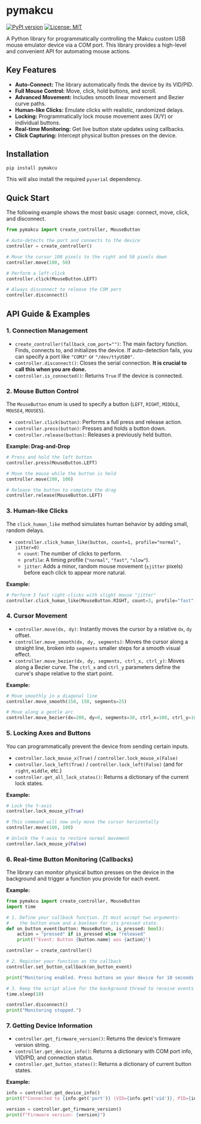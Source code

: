 # pymakcu

[![PyPI version](https://badge.fury.io/py/pymakcu.svg)](https://badge.fury.io/py/pymakcu)
[![License: MIT](https://img.shields.io/badge/License-MIT-yellow.svg)](https://opensource.org/licenses/MIT)

A Python library for programmatically controlling the Makcu custom USB mouse emulator device via a COM port. This library provides a high-level and convenient API for automating mouse actions.

## Key Features

-   **Auto-Connect:** The library automatically finds the device by its VID/PID.
-   **Full Mouse Control:** Move, click, hold buttons, and scroll.
-   **Advanced Movement:** Includes smooth linear movement and Bezier curve paths.
-   **Human-like Clicks:** Emulate clicks with realistic, randomized delays.
-   **Locking:** Programmatically lock mouse movement axes (X/Y) or individual buttons.
-   **Real-time Monitoring:** Get live button state updates using callbacks.
-   **Click Capturing:** Intercept physical button presses on the device.

## Installation

```bash
pip install pymakcu
```
This will also install the required `pyserial` dependency.

## Quick Start

The following example shows the most basic usage: connect, move, click, and disconnect.

```python
from pymakcu import create_controller, MouseButton

# Auto-detects the port and connects to the device
controller = create_controller()

# Move the cursor 100 pixels to the right and 50 pixels down
controller.move(100, 50)

# Perform a left-click
controller.click(MouseButton.LEFT)

# Always disconnect to release the COM port
controller.disconnect()
```

## API Guide & Examples

### 1. Connection Management

-   `create_controller(fallback_com_port="")`: The main factory function. Finds, connects to, and initializes the device. If auto-detection fails, you can specify a port like `"COM3"` or `"/dev/ttyUSB0"`.
-   `controller.disconnect()`: Closes the serial connection. **It is crucial to call this when you are done.**
-   `controller.is_connected()`: Returns `True` if the device is connected.

### 2. Mouse Button Control

The `MouseButton` enum is used to specify a button (`LEFT`, `RIGHT`, `MIDDLE`, `MOUSE4`, `MOUSE5`).

-   `controller.click(button)`: Performs a full press and release action.
-   `controller.press(button)`: Presses and holds a button down.
-   `controller.release(button)`: Releases a previously held button.

**Example: Drag-and-Drop**
```python
# Press and hold the left button
controller.press(MouseButton.LEFT)

# Move the mouse while the button is held
controller.move(200, 100)

# Release the button to complete the drag
controller.release(MouseButton.LEFT)
```

### 3. Human-like Clicks

The `click_human_like` method simulates human behavior by adding small, random delays.

-   `controller.click_human_like(button, count=1, profile="normal", jitter=0)`
    -   `count`: The number of clicks to perform.
    -   `profile`: A timing profile (`"normal"`, `"fast"`, `"slow"`).
    -   `jitter`: Adds a minor, random mouse movement (`±jitter` pixels) before each click to appear more natural.

**Example:**
```python
# Perform 3 fast right-clicks with slight mouse "jitter"
controller.click_human_like(MouseButton.RIGHT, count=3, profile="fast", jitter=2)
```

### 4. Cursor Movement

-   `controller.move(dx, dy)`: Instantly moves the cursor by a relative `dx`, `dy` offset.
-   `controller.move_smooth(dx, dy, segments)`: Moves the cursor along a straight line, broken into `segments` smaller steps for a smooth visual effect.
-   `controller.move_bezier(dx, dy, segments, ctrl_x, ctrl_y)`: Moves along a Bezier curve. The `ctrl_x` and `ctrl_y` parameters define the curve's shape relative to the start point.

**Example:**
```python
# Move smoothly in a diagonal line
controller.move_smooth(150, 150, segments=25)

# Move along a gentle arc
controller.move_bezier(dx=200, dy=0, segments=30, ctrl_x=100, ctrl_y=100)
```

### 5. Locking Axes and Buttons

You can programmatically prevent the device from sending certain inputs.

-   `controller.lock_mouse_x(True)` / `controller.lock_mouse_x(False)`
-   `controller.lock_left(True)` / `controller.lock_left(False)` (and for `right`, `middle`, etc.)
-   `controller.get_all_lock_states()`: Returns a dictionary of the current lock states.

**Example:**
```python
# Lock the Y-axis
controller.lock_mouse_y(True)

# This command will now only move the cursor horizontally
controller.move(100, 100)

# Unlock the Y-axis to restore normal movement
controller.lock_mouse_y(False)
```

### 6. Real-time Button Monitoring (Callbacks)

The library can monitor physical button presses on the device in the background and trigger a function you provide for each event.

**Example:**
```python
from pymakcu import create_controller, MouseButton
import time

# 1. Define your callback function. It must accept two arguments:
#    the button enum and a boolean for its pressed state.
def on_button_event(button: MouseButton, is_pressed: bool):
    action = "pressed" if is_pressed else "released"
    print(f"Event: Button {button.name} was {action}")

controller = create_controller()

# 2. Register your function as the callback
controller.set_button_callback(on_button_event)

print("Monitoring enabled. Press buttons on your device for 10 seconds...")

# 3. Keep the script alive for the background thread to receive events
time.sleep(10)

controller.disconnect()
print("Monitoring stopped.")
```

### 7. Getting Device Information

-   `controller.get_firmware_version()`: Returns the device's firmware version string.
-   `controller.get_device_info()`: Returns a dictionary with COM port info, VID/PID, and connection status.
-   `controller.get_button_states()`: Returns a dictionary of current button states.

**Example:**
```python
info = controller.get_device_info()
print(f"Connected to {info.get('port')} (VID={info.get('vid')}, PID={info.get('pid')})")

version = controller.get_firmware_version()
print(f"Firmware version: {version}")
```